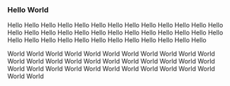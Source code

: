### Hello World

Hello Hello Hello Hello Hello Hello Hello Hello Hello Hello Hello Hello Hello Hello Hello Hello Hello Hello Hello Hello Hello Hello Hello Hello Hello Hello Hello Hello Hello Hello Hello Hello Hello Hello Hello Hello Hello Hello 

World World World World World World World World World World World World World World World World World World World World World World World World World World World World World World World World World World World 